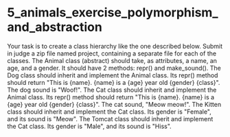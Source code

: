 # 5_animals_exercise_polymorphism_and_abstraction
Your task is to create a class hierarchy like the one described below. Submit in judge a zip file named project, containing a separate file for each of the classes.
The Animal class (abstract) should take, as attributes, a name, an age, and a gender. It should have 2 methods: repr() and make_sound().
The Dog class should inherit and implement the Animal class. Its repr() method should return "This is {name}. {name} is a {age} year old {gender} {class}". The dog sound is "Woof!".
The Cat class should inherit and implement the Animal class. Its repr() method should return "This is {name}. {name} is a {age} year old {gender} {class}". The cat sound, "Meow meow!".
The Kitten class should inherit and implement the Cat class. Its gender is "Female", and its sound is "Meow".
The Tomcat class should inherit and implement the Cat class. Its gender is "Male", and its sound is "Hiss".
